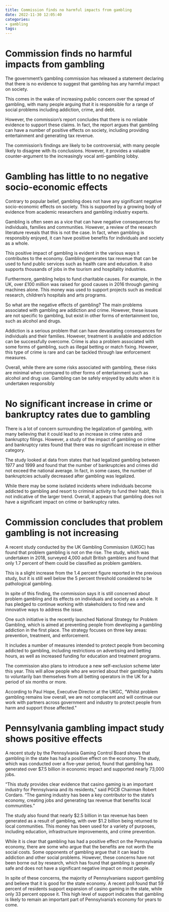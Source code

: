 ```yaml
---
title: Commission finds no harmful impacts from gambling
date: 2022-11-30 12:05:40
categories:
- gambling
tags:
---
```



#  Commission finds no harmful impacts from gambling

The government’s gambling commission has released a statement declaring that there is no evidence to suggest that gambling has any harmful impact on society.

This comes in the wake of increasing public concern over the spread of gambling, with many people arguing that it is responsible for a range of social problems including addiction, crime, and debt.

However, the commission’s report concludes that there is no reliable evidence to support these claims. In fact, the report argues that gambling can have a number of positive effects on society, including providing entertainment and generating tax revenue.

The commission’s findings are likely to be controversial, with many people likely to disagree with its conclusions. However, it provides a valuable counter-argument to the increasingly vocal anti-gambling lobby.

#  Gambling has little to no negative socio-economic effects

Contrary to popular belief, gambling does not have any significant negative socio-economic effects on society. This is supported by a growing body of evidence from academic researchers and gambling industry experts.

Gambling is often seen as a vice that can have negative consequences for individuals, families and communities. However, a review of the research literature reveals that this is not the case. In fact, when gambling is responsibly enjoyed, it can have positive benefits for individuals and society as a whole.

This positive impact of gambling is evident in the various ways it contributes to the economy. Gambling generates tax revenue that can be used to fund public services such as health care and education. It also supports thousands of jobs in the tourism and hospitality industries.

Furthermore, gambling helps to fund charitable causes. For example, in the UK, over £100 million was raised for good causes in 2016 through gaming machines alone. This money was used to support projects such as medical research, children’s hospitals and arts programs.

So what are the negative effects of gambling? The main problems associated with gambling are addiction and crime. However, these issues are not specific to gambling, but exist in other forms of entertainment too, such as alcohol and drugs.

Addiction is a serious problem that can have devastating consequences for individuals and their families. However, treatment is available and addiction can be successfully overcome. Crime is also a problem associated with some forms of gambling, such as illegal betting or match fixing. However, this type of crime is rare and can be tackled through law enforcement measures.

Overall, while there are some risks associated with gambling, these risks are minimal when compared to other forms of entertainment such as alcohol and drug use. Gambling can be safely enjoyed by adults when it is undertaken responsibly

#  No significant increase in crime or bankruptcy rates due to gambling

There is a lot of concern surrounding the legalization of gambling, with many believing that it could lead to an increase in crime rates and bankruptcy filings. However, a study of the impact of gambling on crime and bankruptcy rates found that there was no significant increase in either category.

The study looked at data from states that had legalized gambling between 1977 and 1999 and found that the number of bankruptcies and crimes did not exceed the national average. In fact, in some cases, the number of bankruptcies actually decreased after gambling was legalized.

While there may be some isolated incidents where individuals become addicted to gambling and resort to criminal activity to fund their habit, this is not indicative of the larger trend. Overall, it appears that gambling does not have a significant impact on crime or bankruptcy rates.

#  Commission concludes that problem gambling is not increasing

A recent study conducted by the UK Gambling Commission (UKGC) has found that problem gambling is not on the rise. The study, which was undertaken in 2018, surveyed 4,000 adult British gamblers and found that only 1.7 percent of them could be classified as problem gamblers.

This is a slight increase from the 1.4 percent figure reported in the previous study, but it is still well below the 5 percent threshold considered to be pathological gambling.

In spite of this finding, the commission says it is still concerned about problem gambling and its effects on individuals and society as a whole. It has pledged to continue working with stakeholders to find new and innovative ways to address the issue.

One such initiative is the recently launched National Strategy for Problem Gambling, which is aimed at preventing people from developing a gambling addiction in the first place. The strategy focuses on three key areas: prevention, treatment, and enforcement.

It includes a number of measures intended to protect people from becoming addicted to gambling, including restrictions on advertising and betting hours, as well as increased funding for education and treatment programs.

The commission also plans to introduce a new self-exclusion scheme later this year. This will allow people who are worried about their gambling habits to voluntarily ban themselves from all betting operators in the UK for a period of six months or more.

According to Paul Hope, Executive Director at the UKGC, “Whilst problem gambling remains low overall, we are not complacent and will continue our work with partners across government and industry to protect people from harm and support those affected."

#  Pennsylvania gambling impact study shows positive effects

A recent study by the Pennsylvania Gaming Control Board shows that gambling in the state has had a positive effect on the economy. The study, which was conducted over a five-year period, found that gambling has generated over $7.5 billion in economic impact and supported nearly 73,000 jobs.

“This study provides clear evidence that casino gaming is an important industry for Pennsylvania and its residents,” said PGCB Chairman Robert Cordaro. “The gaming industry has been a key contributor to the state’s economy, creating jobs and generating tax revenue that benefits local communities.”

The study also found that nearly $2.5 billion in tax revenue has been generated as a result of gambling, with over $1.2 billion being returned to local communities. This money has been used for a variety of purposes, including education, infrastructure improvements, and crime prevention.

While it is clear that gambling has had a positive effect on the Pennsylvania economy, there are some who argue that the benefits are not worth the social costs. Some opponents of gambling argue that it can lead to addiction and other social problems. However, these concerns have not been borne out by research, which has found that gambling is generally safe and does not have a significant negative impact on most people.

In spite of these concerns, the majority of Pennsylvanians support gambling and believe that it is good for the state economy. A recent poll found that 59 percent of residents support expansion of casino gaming in the state, while only 33 percent oppose it. This high level of support indicates that gambling is likely to remain an important part of Pennsylvania’s economy for years to come.